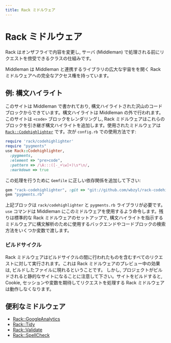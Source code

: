 ```yaml
---
title: Rack ミドルウェア
---
```


# Rack ミドルウェア

Rack はオンザフライで内容を変更し, サーバ (Middleman) で処理される前にリクエストを傍受できるクラスの仕組みです。

Middleman は Middleman と連携するライブラリの広大な宇宙をを開く Rack ミドルウェアへの完全なアクセス権を持っています。

## 例: 構文ハイライト

このサイトは Middleman で書かれており, 構文ハイライトされた沢山のコードブロックからできています。構文ハイライトは Middleman の外で行われます。このサイトは `<code>` ブロックをレンダリングし, Rack ミドルウェアはこれらのブロックを引き継ぎ構文ハイライトを追加します。使用されたミドルウェアは [`Rack::Codehighlighter`](https://github.com/wbzyl/rack-codehighlighter) です。次が `config.rb` での使用方法です:

``` ruby
require 'rack/codehighlighter'
require "pygments"
use Rack::Codehighlighter, 
  :pygments,
  :element => "pre>code",
  :pattern => /\A:::([-_+\w]+)\s*\n/,
  :markdown => true
```

この処理を行うために `Gemfile` に正しい依存関係を追加して下さい:

``` ruby
gem "rack-codehighlighter", :git => "git://github.com/wbzyl/rack-codehighlighter.git"
gem "pygments.rb"
```

上記ブロックは `rack/codehighlighter` と `pygments.rb` ライブラリが必要です。 `use` コマンドは Middleman にこのミドルウェアを使用するよう命令します。残りは標準的な Rack ミドルウェアのセットアップで, 構文ハイライトを指示するミドルウェアに構文解析のために使用するバックエンドやコードブロックの検索方法をいくつか変数で渡します。

### ビルドサイクル

Rack ミドルウェアはビルドサイクルの間に行われたものを含むすべてのリクエストに対して実行されます。これは Rack ミドルウェアのプレビュー中の効果は, ビルドしたファイルに現れるということです。
しかし, プロジェクトがビルドされると静的なサイトになることに注意して下さい。サイトをビルドすると, Cookie, セッションや変数を期待してリクエストを処理する Rack ミドルウェアは動作しなくなります。

## 便利なミドルウェア

* [Rack::GoogleAnalytics]
* [Rack::Tidy]
* [Rack::Validate]
* [Rack::SpellCheck]

[Rack::GoogleAnalytics]: https://github.com/ambethia/rack-google_analytics
[Rack::Tidy]: https://github.com/rbialek/rack-tidy
[Rack::Validate]: https://gist.github.com/235715
[Rack::SpellCheck]: https://gist.github.com/235097
